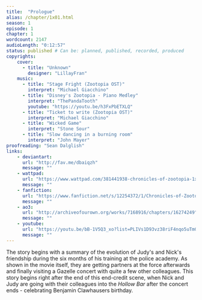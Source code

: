 ```yaml
---
title:  "Prologue"
alias: /chapter/1x01.html
season: 1
episode: 1
chapter: 1
wordcount: 2147
audioLength: "0:12:57"
status: published # Can be: planned, published, recorded, produced
copyrights:
    cover:
      - title: "Unknown"
        designer: "LillayFran"
    music:
      - title: "Stage Fright (Zootopia OST)"
        interpret: "Michael Giacchino"
      - title: "Disney's Zootopia - Piano Medley"
        interpret: "ThePandaTooth"
        youtube: "https://youtu.be/h3FxPbETXLQ"
      - title: "Ticket to write (Zootopia OST)"
        interpret: "Michael Giacchino"
      - title: "Wicked Game"
        interpret: "Stone Sour"
      - title: "Slow dancing in a burning room"
        interpret: "John Mayer"
proofreading: "Sean Dalglish"
links:
    - deviantart:
      url: "http://fav.me/dbaiqzh"
      message: ""
    - wattpad:
      url: "https://www.wattpad.com/381441938-chronicles-of-zootopia-1x01-prologue"
      message: ""
    - fanfiction:
      url: "https://www.fanfiction.net/s/12254372/1/Chronicles-of-Zootopia"
      message: ""
    - ao3:
      url: "http://archiveofourown.org/works/7168916/chapters/16274249"
      message: ""
    - youtube:
      url: "https://youtu.be/bB-1V5Q3_xo?list=PLIVs1D93vz38riF4nqo5uTmGpoU1yWeko"
      message: ""
---
```

The story begins with a summary of the evolution of Judy's and Nick's friendship during the six months of his training at the police academy. As shown in the movie itself, they are getting partners at the force afterwards and finally visiting a Gazelle concert with quite a few other colleagues. This story begins right after the end of this end-credit scene, when Nick and Judy are going with their colleagues into the _Hollow Bar_ after the concert ends - celebrating Benjamin Clawhausers birthday.